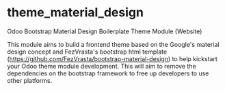 theme_material_design
=====================

Odoo Bootstrap Material Design Boilerplate Theme Module (Website)

This module aims to build a frontend theme based on the Google's material design concept and FezVrasta's bootstrap html template (https://github.com/FezVrasta/bootstrap-material-design) to help kickstart your Odoo theme module development. This will aim to remove the dependencies on the bootstrap framework to free up developers to use other platforms.
